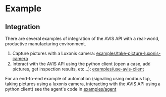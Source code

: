 # Example

## Integration

There are several examples of integration of the AVIS API with a real-world, productive manufacturing environment.

1. Capture pictures with a Luxonis
   camera: [examples/take-picture-luxonis-camera](https://github.com/vuengineering/public/tree/main/examples/take-picture-luxonis-camera)
2. Interact with the AVIS API using the python client (open a case, add pictures, get inspection results,
   etc...): [examples/use-avis-client](https://github.com/vuengineering/public/tree/main/examples/use-avis-client)

For an end-to-end example of automation (signaling using modbus tcp, taking pictures using a luxonis camera, interacting
with the AVIS API using a python client) see the agent's code
in [examples/agent](https://github.com/vuengineering/public/tree/main/examples/)
